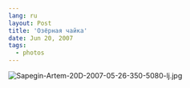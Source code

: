 ```yaml
---
lang: ru
layout: Post
title: 'Озёрная чайка'
date: Jun 20, 2007
tags:
  - photos
---
```


![Sapegin-Artem-20D-2007-05-26-350-5080-lj.jpg](upload://Sapegin-Artem-20D-2007-05-26-350-5080-lj.jpg)
